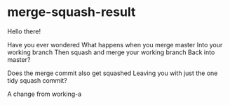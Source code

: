 # merge-squash-result

Hello there!

Have you ever wondered
What happens when you merge master
Into your working branch
Then squash and merge your working branch
Back into master?

Does the merge commit also get squashed
Leaving you with just the one tidy squash commit?

A change from working-a
